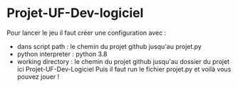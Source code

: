 # Projet-UF-Dev-logiciel

Pour lancer le jeu il faut créer une configuration avec :
 - dans script path : le chemin du projet github jusqu'au projet.py
 - python interpreter : python 3.8
 - working directory : le chemin du projet github jusqu'au dossier du projet ici Projet-UF-Dev-Logiciel
Puis il faut run le fichier projet.py et voilà vous pouvez jouer !